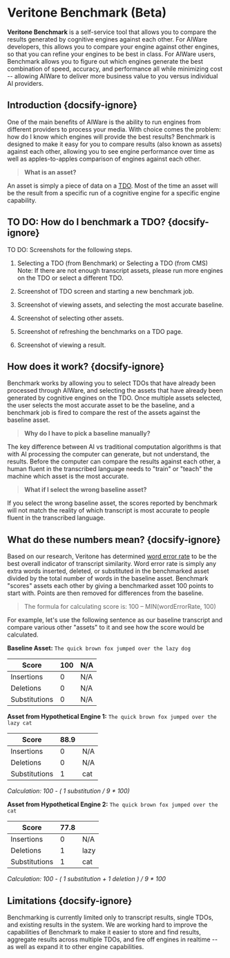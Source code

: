 # Veritone Benchmark (Beta)

**Veritone Benchmark** is a self-service tool that allows you to compare the results generated by cognitive engines against each other. For AIWare developers, this allows you to compare your engine against other engines, so that you can refine your engines to be best in class. For AIWare users, Benchmark allows you to figure out which engines generate the best combination of speed, accuracy, and performance all while minimizing cost -- allowing AIWare to deliver more business value to you versus individual AI providers.

## Introduction {docsify-ignore}

One of the main benefits of AIWare is the ability to run engines from different providers to process your media. With choice comes the problem: how do I know which engines will provide the best results? Benchmark is designed to make it easy for you to compare results (also known as assets) against each other, allowing you to see engine performance over time as well as apples-to-apples comparison of engines against each other.

> **What is an asset?**

An asset is simply a piece of data on a [TDO](apis/tutorials/upload-and-process?id=_1-create-a-temporal-data-object-tdo). Most of the time an asset will be the result from a specific run of a cognitive engine for a specific engine capability.

## TO DO: How do I benchmark a TDO? {docsify-ignore}

TO DO: Screenshots for the following steps.

1. Selecting a TDO (from Benchmark) or Selecting a TDO (from CMS) Note: If there are not enough transcript assets, please run more engines on the TDO or select a different TDO.

2. Screenshot of TDO screen and starting a new benchmark job.

3. Screenshot of viewing assets, and selecting the most accurate baseline.

4. Screenshot of selecting other assets.

5. Screenshot of refreshing the benchmarks on a TDO page.

6. Screenshot of viewing a result.

## How does it work? {docsify-ignore}

Benchmark works by allowing you to select TDOs that have already been processed through AIWare, and selecting the assets that have already been generated by cognitive engines on the TDO. Once multiple assets selected, the user selects the most accurate asset to be the baseline, and a benchmark job is fired to compare the rest of the assets against the baseline asset.

> **Why do I have to pick a baseline manually?**

The key difference between AI vs traditional computation algorithms is that with AI processing the computer can generate, but not understand, the results. Before the computer can compare the results against each other, a human fluent in the transcribed language needs to "train" or "teach" the machine which asset is the most accurate.

> **What if I select the wrong baseline asset?**

If you select the wrong baseline asset, the scores reported by benchmark will not match the reality of which transcript is most accurate to people fluent in the transcribed language.

## What do these numbers mean? {docsify-ignore}

Based on our research, Veritone has determined [word error rate](https://en.wikipedia.org/wiki/Word_error_rate) to be the best overall indicator of transcript similarity. Word error rate is simply any extra words inserted, deleted, or substituted in the benchmarked asset divided by the total number of words in the baseline asset. Benchmark "scores" assets each other by giving a benchmarked asset 100 points to start with. Points are then removed for differences from the baseline.

> The formula for calculating score is: 100 – MIN(wordErrorRate, 100)

For example, let's use the following sentence as our baseline transcript and compare various other "assets" to it and see how the score would be calculated.

**Baseline Asset:** ```The quick brown fox jumped over the lazy dog```

| Score         | 100 | N/A |
|---------------|-----|---|
| Insertions    | 0   | N/A |
| Deletions     | 0   | N/A |
| Substitutions | 0   | N/A |

**Asset from Hypothetical Engine 1:** ```The quick brown fox jumped over the lazy cat```

| Score         | 88.9 |    |
|---------------|-----|---|
| Insertions    | 0   | N/A |
| Deletions     | 0   | N/A |
| Substitutions | 1   | cat |

*Calculation: 100 - ( 1 substitution / 9 * 100)*

**Asset from Hypothetical Engine 2:** ```The quick brown fox jumped over the cat```

| Score         | 77.8 |    |
|---------------|-----|---|
| Insertions    | 0   | N/A |
| Deletions     | 1   | lazy |
| Substitutions | 1   | cat |

*Calculation: 100 - ( 1 substitution + 1 deletion ) / 9 * 100*

## Limitations {docsify-ignore}

Benchmarking is currently limited only to transcript results, single TDOs, and existing results in the system. We are working hard to improve the capabilities of Benchmark to make it easier to store and find results, aggregate results across multiple TDOs, and fire off engines in realtime -- as well as expand it to other engine capabilities.